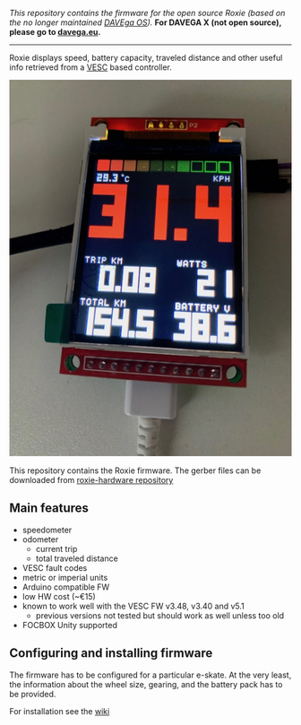 *This repository contains the firmware for the open source Roxie (based on the no longer maintained [DAVEga OS](https://github.com/janpom/davega)).*
**For DAVEGA X (not open source), please go to [davega.eu](https://davega.eu).**

-----

Roxie displays speed, battery capacity, traveled distance and other useful info retrieved from a [VESC](https://www.vesc-project.com/) based controller.

![Roxie](img/roxie.jpeg)

This repository contains the Roxie firmware. The gerber files can be downloaded from [roxie-hardware repository](https://github.com/charclo/roxie-hardware)

## Main features

- speedometer
- odometer
  - current trip
  - total traveled distance
- VESC fault codes
- metric or imperial units
- Arduino compatible FW
- low HW cost (~€15)
- known to work well with the VESC FW v3.48, v3.40 and v5.1
  - previous versions not tested but should work as well unless too old
- FOCBOX Unity supported

## Configuring and installing firmware

The firmware has to be configured for a particular e-skate. At the very least, the information about the wheel size, gearing, and the battery pack has to be provided.

For installation see the [wiki](https://github.com/charclo/roxie-firmware/wiki)
